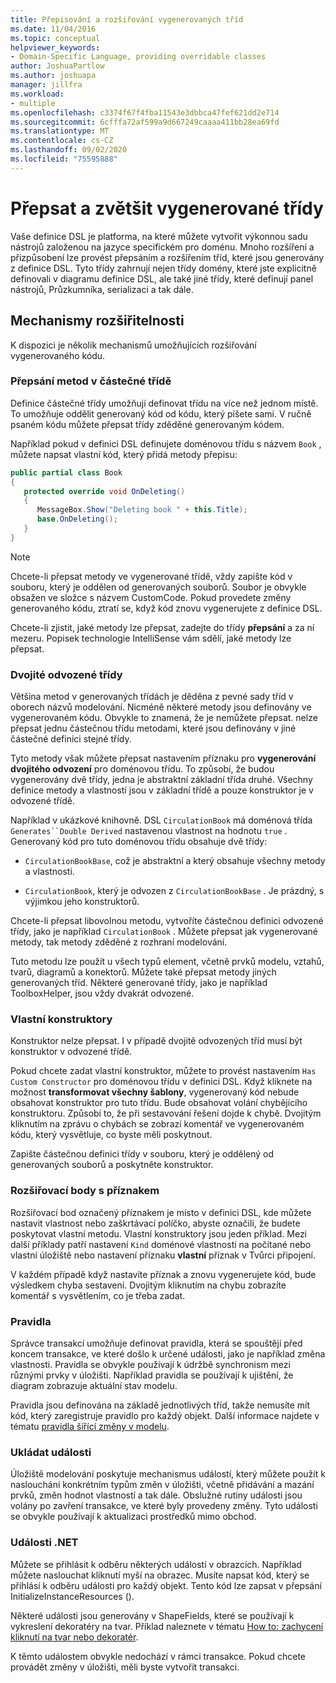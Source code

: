 ```yaml
---
title: Přepisování a rozšiřování vygenerovaných tříd
ms.date: 11/04/2016
ms.topic: conceptual
helpviewer_keywords:
- Domain-Specific Language, providing overridable classes
author: JoshuaPartlow
ms.author: joshuapa
manager: jillfra
ms.workload:
- multiple
ms.openlocfilehash: c3374f67f4fba11543e3dbbca47fef621dd2e714
ms.sourcegitcommit: 6cfffa72af599a9d667249caaaa411bb28ea69fd
ms.translationtype: MT
ms.contentlocale: cs-CZ
ms.lasthandoff: 09/02/2020
ms.locfileid: "75595888"
---
```

# <a name="override-and-extend-the-generated-classes"></a>Přepsat a zvětšit vygenerované třídy

Vaše definice DSL je platforma, na které můžete vytvořit výkonnou sadu nástrojů založenou na jazyce specifickém pro doménu. Mnoho rozšíření a přizpůsobení lze provést přepsáním a rozšířením tříd, které jsou generovány z definice DSL. Tyto třídy zahrnují nejen třídy domény, které jste explicitně definovali v diagramu definice DSL, ale také jiné třídy, které definují panel nástrojů, Průzkumníka, serializaci a tak dále.

## <a name="extensibility-mechanisms"></a>Mechanismy rozšiřitelnosti

K dispozici je několik mechanismů umožňujících rozšiřování vygenerovaného kódu.

### <a name="override-methods-in-a-partial-class"></a>Přepsání metod v částečné třídě

Definice částečné třídy umožňují definovat třídu na více než jednom místě. To umožňuje oddělit generovaný kód od kódu, který píšete sami. V ručně psaném kódu můžete přepsat třídy zděděné generovaným kódem.

Například pokud v definici DSL definujete doménovou třídu s názvem `Book` , můžete napsat vlastní kód, který přidá metody přepisu:

```csharp
public partial class Book
{
   protected override void OnDeleting()
   {
      MessageBox.Show("Deleting book " + this.Title);
      base.OnDeleting();
   }
}
```

> [!NOTE]
> Chcete-li přepsat metody ve vygenerované třídě, vždy zapište kód v souboru, který je oddělen od generovaných souborů. Soubor je obvykle obsažen ve složce s názvem CustomCode. Pokud provedete změny generovaného kódu, ztratí se, když kód znovu vygenerujete z definice DSL.

Chcete-li zjistit, jaké metody lze přepsat, zadejte do třídy **přepsání** a za ní mezeru. Popisek technologie IntelliSense vám sdělí, jaké metody lze přepsat.

### <a name="double-derived-classes"></a>Dvojité odvozené třídy

Většina metod v generovaných třídách je děděna z pevné sady tříd v oborech názvů modelování. Nicméně některé metody jsou definovány ve vygenerovaném kódu. Obvykle to znamená, že je nemůžete přepsat. nelze přepsat jednu částečnou třídu metodami, které jsou definovány v jiné částečné definici stejné třídy.

Tyto metody však můžete přepsat nastavením příznaku pro **vygenerování dvojitého odvození** pro doménovou třídu. To způsobí, že budou vygenerovány dvě třídy, jedna je abstraktní základní třída druhé. Všechny definice metody a vlastností jsou v základní třídě a pouze konstruktor je v odvozené třídě.

Například v ukázkové knihovně. DSL `CirculationBook` má doménová třída `Generates``Double Derived` nastavenou vlastnost na hodnotu `true` . Generovaný kód pro tuto doménovou třídu obsahuje dvě třídy:

- `CirculationBookBase`, což je abstraktní a který obsahuje všechny metody a vlastnosti.

- `CirculationBook`, který je odvozen z `CirculationBookBase` . Je prázdný, s výjimkou jeho konstruktorů.

Chcete-li přepsat libovolnou metodu, vytvoříte částečnou definici odvozené třídy, jako je například `CirculationBook` . Můžete přepsat jak vygenerované metody, tak metody zděděné z rozhraní modelování.

Tuto metodu lze použít u všech typů element, včetně prvků modelu, vztahů, tvarů, diagramů a konektorů. Můžete také přepsat metody jiných generovaných tříd. Některé generované třídy, jako je například ToolboxHelper, jsou vždy dvakrát odvozené.

### <a name="custom-constructors"></a>Vlastní konstruktory

Konstruktor nelze přepsat. I v případě dvojitě odvozených tříd musí být konstruktor v odvozené třídě.

Pokud chcete zadat vlastní konstruktor, můžete to provést nastavením `Has Custom Constructor` pro doménovou třídu v definici DSL. Když kliknete na možnost **transformovat všechny šablony**, vygenerovaný kód nebude obsahovat konstruktor pro tuto třídu. Bude obsahovat volání chybějícího konstruktoru. Způsobí to, že při sestavování řešení dojde k chybě. Dvojitým kliknutím na zprávu o chybách se zobrazí komentář ve vygenerovaném kódu, který vysvětluje, co byste měli poskytnout.

Zapište částečnou definici třídy v souboru, který je oddělený od generovaných souborů a poskytněte konstruktor.

### <a name="flagged-extension-points"></a>Rozšiřovací body s příznakem

Rozšiřovací bod označený příznakem je místo v definici DSL, kde můžete nastavit vlastnost nebo zaškrtávací políčko, abyste označili, že budete poskytovat vlastní metodu. Vlastní konstruktory jsou jeden příklad. Mezi další příklady patří nastavení `Kind` doménové vlastnosti na počítané nebo vlastní úložiště nebo nastavení příznaku **vlastní** příznak v Tvůrci připojení.

V každém případě když nastavíte příznak a znovu vygenerujete kód, bude výsledkem chyba sestavení. Dvojitým kliknutím na chybu zobrazíte komentář s vysvětlením, co je třeba zadat.

### <a name="rules"></a>Pravidla

Správce transakcí umožňuje definovat pravidla, která se spouštějí před koncem transakce, ve které došlo k určené události, jako je například změna vlastnosti. Pravidla se obvykle používají k údržbě synchronism mezi různými prvky v úložišti. Například pravidla se používají k ujištění, že diagram zobrazuje aktuální stav modelu.

Pravidla jsou definována na základě jednotlivých tříd, takže nemusíte mít kód, který zaregistruje pravidlo pro každý objekt. Další informace najdete v tématu [pravidla šířící změny v modelu](../modeling/rules-propagate-changes-within-the-model.md).

### <a name="store-events"></a>Ukládat události

Úložiště modelování poskytuje mechanismus událostí, který můžete použít k naslouchání konkrétním typům změn v úložišti, včetně přidávání a mazání prvků, změn hodnot vlastností a tak dále. Obslužné rutiny události jsou volány po zavření transakce, ve které byly provedeny změny. Tyto události se obvykle používají k aktualizaci prostředků mimo obchod.

### <a name="net-events"></a>Události .NET

Můžete se přihlásit k odběru některých událostí v obrazcích. Například můžete naslouchat kliknutí myší na obrazec. Musíte napsat kód, který se přihlásí k odběru události pro každý objekt. Tento kód lze zapsat v přepsání InitializeInstanceResources ().

Některé události jsou generovány v ShapeFields, které se používají k vykreslení dekoratéry na tvar. Příklad naleznete v tématu [How to: zachycení kliknutí na tvar nebo dekoratér](../modeling/how-to-intercept-a-click-on-a-shape-or-decorator.md).

K těmto událostem obvykle nedochází v rámci transakce. Pokud chcete provádět změny v úložišti, měli byste vytvořit transakci.
